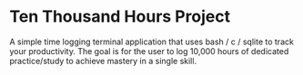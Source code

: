# Ten Thousand Hours Project

A simple time logging terminal application that uses bash / c / sqlite to track your productivity. The goal is for the user to log 10,000 hours of dedicated practice/study to achieve mastery in a single skill.

